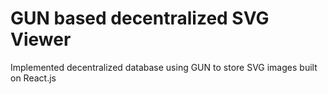 # GUN based decentralized SVG Viewer

Implemented decentralized database using GUN to store SVG images built on React.js